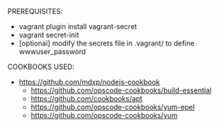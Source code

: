 PREREQUISITES:

* vagrant plugin install vagrant-secret
* vagrant secret-init
* [optional]  modify the secrets file in .vagrant/ to define wwwuser_password

COOKBOOKS USED:

* https://github.com/mdxp/nodejs-cookbook
	* https://github.com/opscode-cookbooks/build-essential
	* https://github.com/cookbooks/apt
	* https://github.com/opscode-cookbooks/yum-epel
	* https://github.com/opscode-cookbooks/yum

